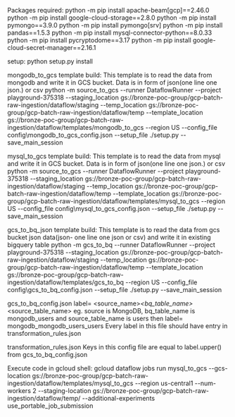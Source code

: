 Packages required:
python -m  pip install apache-beam[gcp]==2.46.0
python -m  pip install google-cloud-storage==2.8.0
python -m pip install pymongo==3.9.0
python -m pip install pymongo[srv]
python -m pip install pandas==1.5.3
python -m pip install mysql-connector-python==8.0.33
python -m pip install pycryptodome==3.17
python -m pip install google-cloud-secret-manager==2.16.1

setup:
python setup.py install

mongodb_to_gcs template build: This template is to read the data from mongodb and write it in GCS bucket. Data is in form of json(one line one json.) or csv
python -m source_to_gcs --runner DataflowRunner  --project playground-375318  --staging_location gs://bronze-poc-group/gcp-batch-raw-ingestion/dataflow/staging  --temp_location gs://bronze-poc-group/gcp-batch-raw-ingestion/dataflow/temp --template_location gs://bronze-poc-group/gcp-batch-raw-ingestion/dataflow/templates/mongodb_to_gcs --region US --config_file config\mongodb_to_gcs_config.json  --setup_file ./setup.py --save_main_session

mysql_to_gcs template build: This template is to read the data from mysql and write it in GCS bucket. Data is in form of json(one line one json.) or csv
python -m source_to_gcs --runner DataflowRunner  --project playground-375318  --staging_location gs://bronze-poc-group/gcp-batch-raw-ingestion/dataflow/staging  --temp_location gs://bronze-poc-group/gcp-batch-raw-ingestion/dataflow/temp --template_location gs://bronze-poc-group/gcp-batch-raw-ingestion/dataflow/templates/mysql_to_gcs --region US --config_file config\mysql_to_gcs_config.json --setup_file ./setup.py --save_main_session

gcs_to_bq_json template build: This template is to read the data from gcs bucket json data(json- one line one json or csv) and write it in existing bigquery table 
python -m gcs_to_bq --runner DataflowRunner  --project playground-375318  --staging_location gs://bronze-poc-group/gcp-batch-raw-ingestion/dataflow/staging  --temp_location gs://bronze-poc-group/gcp-batch-raw-ingestion/dataflow/temp --template_location gs://bronze-poc-group/gcp-batch-raw-ingestion/dataflow/templates/gcs_to_bq --region US --config_file config\gcs_to_bq_config.json --setup_file ./setup.py --save_main_session



gcs_to_bq_config.json
label= <source_name>_<bq_table_name>_<source_table_name>
eg. source is MongoDB, bq_table_name is mongodb_users and source_table_name is users then label= mongodb_mongodb_users_users
Every label in this file should have entry in transformation_rules.json


transformation_rules.json
Keys in this config file are equal to label.upper() from gcs_to_bq_config.json



Execute code in gcloud shell:
gcloud dataflow jobs run mysql_to_gcs --gcs-location gs://bronze-poc-group/gcp-batch-raw-ingestion/dataflow/templates/mysql_to_gcs --region us-central1 --num-workers 2 --staging-location gs://bronze-poc-group/gcp-batch-raw-ingestion/dataflow/temp/ --additional-experiments use_portable_job_submission

